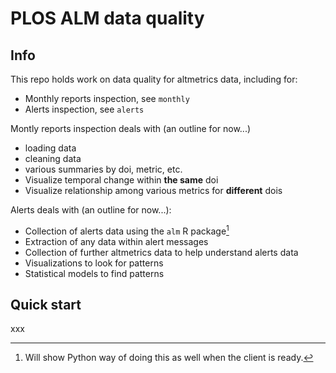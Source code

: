 PLOS ALM data quality
=====================

## Info

This repo holds work on data quality for altmetrics data, including for:

* Monthly reports inspection, see `monthly`
* Alerts inspection, see `alerts`

Montly reports inspection deals with (an outline for now...)

* loading data
* cleaning data
* various summaries by doi, metric, etc.
* Visualize temporal change within __the same__ doi
* Visualize relationship among various metrics for __different__ dois

Alerts deals with (an outline for now...):

* Collection of alerts data using the `alm` R package[^1]
* Extraction of any data within alert messages
* Collection of further altmetrics data to help understand alerts data
* Visualizations to look for patterns
* Statistical models to find patterns

[^1]: Will show Python way of doing this as well when the client is ready.


## Quick start

xxx
